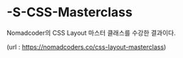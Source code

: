 # -S-CSS-Masterclass

Nomadcoder의 CSS Layout 마스터 클래스를 수강한 결과이다.

(url : https://nomadcoders.co/css-layout-masterclass)
